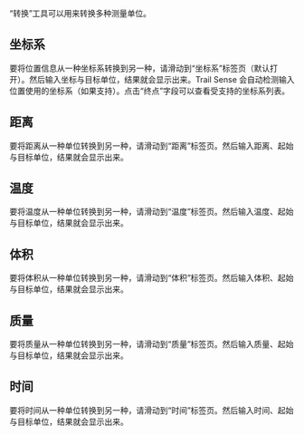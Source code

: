 “转换”工具可以用来转换多种测量单位。

## 坐标系
要将位置信息从一种坐标系转换到另一种，请滑动到“坐标系”标签页（默认打开）。然后输入坐标与目标单位，结果就会显示出来。Trail Sense 会自动检测输入位置使用的坐标系（如果支持）。点击“终点”字段可以查看受支持的坐标系列表。

## 距离
要将距离从一种单位转换到另一种，请滑动到“距离”标签页。然后输入距离、起始与目标单位，结果就会显示出来。

## 温度
要将温度从一种单位转换到另一种，请滑动到“温度”标签页。然后输入温度、起始与目标单位，结果就会显示出来。

## 体积
要将体积从一种单位转换到另一种，请滑动到“体积”标签页。然后输入体积、起始与目标单位，结果就会显示出来。

## 质量
要将质量从一种单位转换到另一种，请滑动到“质量”标签页。然后输入质量、起始与目标单位，结果就会显示出来。

## 时间
要将时间从一种单位转换到另一种，请滑动到“时间”标签页。然后输入时间、起始与目标单位，结果就会显示出来。
